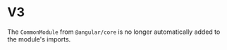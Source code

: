 # V3

The `CommonModule` from `@angular/core` is no longer automatically added to the module's imports.
